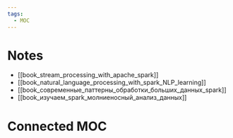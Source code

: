 ```yaml
---
tags:
  - MOC
---
```


# Notes
- [[book_stream_processing_with_apache_spark]]
- [[book_natural_language_processing_with_spark_NLP_learning]]
- [[book_современные_паттерны_обработки_больших_данных_spark]]
- [[book_изучаем_spark_молниеносный_анализ_данных]]

# Connected MOC
